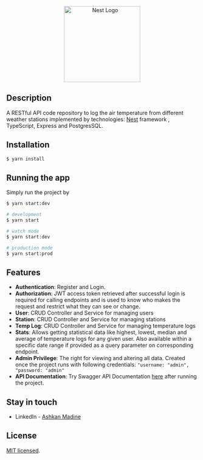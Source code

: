 <p align="center">
  <a href="http://nestjs.com/" target="blank"><img src="https://nestjs.com/img/logo-small.svg" width="200" alt="Nest Logo" /></a>
</p>

[circleci-image]: https://img.shields.io/circleci/build/github/nestjs/nest/master?token=abc123def456
[circleci-url]: https://circleci.com/gh/nestjs/nest

 

## Description

A RESTful API code repository to log the air temperature from different weather stations implemented by technologies:  [Nest](https://github.com/nestjs/nest) framework , TypeScript, Express and PostgresSQL.


## Installation

```bash
$ yarn install
```

## Running the app

Simply run the project by
```bash
$ yarn start:dev
```

```bash
# development
$ yarn start

# watch mode
$ yarn start:dev

# production mode
$ yarn start:prod
```

## Features

 -  **Authentication**:  Register and Login.
 - **Authorization**: JWT access token retrieved after successful login is required for calling endpoints and is used to know who makes the request and restrict what they can see or change.
 - **User**:  CRUD Controller and Service for managing users
 - **Station**:  CRUD Controller and Service for managing stations
 - **Temp Log**:  CRUD Controller and Service for managing temperature logs
 - **Stats**:  Allows getting statistical data like highest, lowest, median and average of temperature logs for any given user. Also available within a specific date range if provided as a query parameter on corresponding endpoint.
 - **Admin Privilege**:  The right for viewing and altering all data. Created once the project runs with following credentials:
		 ``
		 "username: "admin",
		 "password: "admin"
		 ``
- **API Documentation**:  Try Swagger API Documentation [here](http://localhost:3000/api/v1/docs/) after running the project.

## Stay in touch

- LinkedIn - [Ashkan Madine](https://www.linkedin.com/in/ashckon/)

## License
[MIT licensed](LICENSE).

